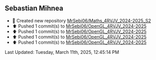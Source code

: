 <h2>Sebastian Mihnea</h2>

<!--RECENT_ACTIVITY:start-->
- 📔 Created new repository [MrSebi06/Maths_4RVJV_2024-2025_S2](https://github.com/MrSebi06/Maths_4RVJV_2024-2025_S2)<br>
- ⬆️ Pushed 1 commit(s) to [MrSebi06/OpenGL_4RVJV_2024-2025](https://github.com/MrSebi06/OpenGL_4RVJV_2024-2025)<br>
- ⬆️ Pushed 1 commit(s) to [MrSebi06/OpenGL_4RVJV_2024-2025](https://github.com/MrSebi06/OpenGL_4RVJV_2024-2025)<br>
- ⬆️ Pushed 1 commit(s) to [MrSebi06/OpenGL_4RVJV_2024-2025](https://github.com/MrSebi06/OpenGL_4RVJV_2024-2025)<br>
- ⬆️ Pushed 1 commit(s) to [MrSebi06/OpenGL_4RVJV_2024-2025](https://github.com/MrSebi06/OpenGL_4RVJV_2024-2025)<br>
<!--RECENT_ACTIVITY:end-->
<!--RECENT_ACTIVITY:last_update-->
Last Updated: Tuesday, March 11th, 2025, 12:45:14 PM
<!--RECENT_ACTIVITY:last_update_end-->

<!---LOL-STATS-START-HERE--->
<!---LOL-STATS-END-HERE--->
